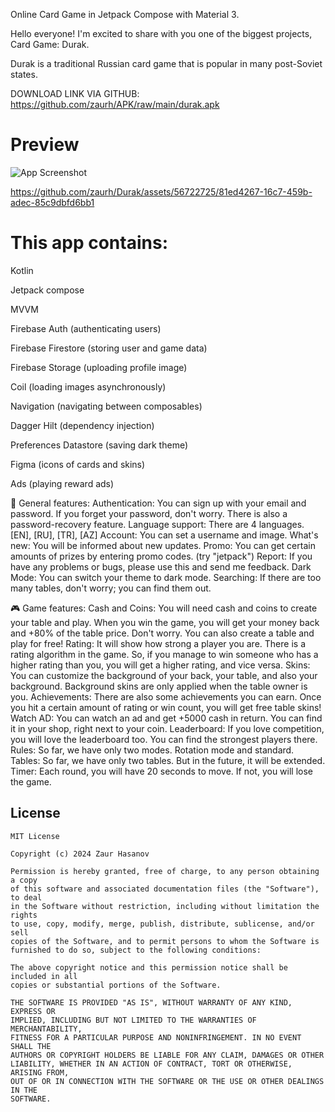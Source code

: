 Online Card Game in Jetpack Compose with Material 3.

Hello everyone! I'm excited to share with you one of the biggest projects, Card Game: Durak.

Durak is a traditional Russian card game that is popular in many post-Soviet states.




DOWNLOAD LINK VIA GITHUB: https://github.com/zaurh/APK/raw/main/durak.apk

# Preview
![App Screenshot](https://i.hizliresim.com/mlvf46r.png)



https://github.com/zaurh/Durak/assets/56722725/81ed4267-16c7-459b-adec-85c9dbfd6bb1






# This app contains: 

Kotlin

Jetpack compose

MVVM

Firebase Auth (authenticating users)

Firebase Firestore (storing user and game data)

Firebase Storage (uploading profile image)

Coil (loading images asynchronously)

Navigation (navigating between composables)

Dagger Hilt (dependency injection)

Preferences Datastore (saving dark theme)

Figma (icons of cards and skins)

Ads (playing reward ads)

 
📢 General features:
Authentication: You can sign up with your email and password. If you forget your password, don't worry. There is also a password-recovery feature.
Language support: There are 4 languages. [EN], [RU], [TR], [AZ]
Account: You can set a username and image.
What's new: You will be informed about new updates.
Promo: You can get certain amounts of prizes by entering promo codes. (try "jetpack")
Report: If you have any problems or bugs, please use this and send me feedback.
Dark Mode: You can switch your theme to dark mode.
Searching: If there are too many tables, don't worry; you can find them out.
 
🎮 Game features:
Cash and Coins: You will need cash and coins to create your table and play. When you win the game, you will get your money back and +80% of the table price. Don't worry. You can also create a table and play for free!
Rating: It will show how strong a player you are. There is a rating algorithm in the game. So, if you manage to win someone who has a higher rating than you, you will get a higher rating, and vice versa.
Skins: You can customize the background of your back, your table, and also your background. Background skins are only applied when the table owner is you.
Achievements: There are also some achievements you can earn. Once you hit a certain amount of rating or win count, you will get free table skins!
Watch AD: You can watch an ad and get +5000 cash in return. You can find it in your shop, right next to your coin.
Leaderboard: If you love competition, you will love the leaderboard too. You can find the strongest players there.
Rules: So far, we have only two modes. Rotation mode and standard.
Tables: So far, we have only two tables. But in the future, it will be extended.
Timer: Each round, you will have 20 seconds to move. If not, you will lose the game.



## License
```
MIT License

Copyright (c) 2024 Zaur Hasanov

Permission is hereby granted, free of charge, to any person obtaining a copy
of this software and associated documentation files (the "Software"), to deal
in the Software without restriction, including without limitation the rights
to use, copy, modify, merge, publish, distribute, sublicense, and/or sell
copies of the Software, and to permit persons to whom the Software is
furnished to do so, subject to the following conditions:

The above copyright notice and this permission notice shall be included in all
copies or substantial portions of the Software.

THE SOFTWARE IS PROVIDED "AS IS", WITHOUT WARRANTY OF ANY KIND, EXPRESS OR
IMPLIED, INCLUDING BUT NOT LIMITED TO THE WARRANTIES OF MERCHANTABILITY,
FITNESS FOR A PARTICULAR PURPOSE AND NONINFRINGEMENT. IN NO EVENT SHALL THE
AUTHORS OR COPYRIGHT HOLDERS BE LIABLE FOR ANY CLAIM, DAMAGES OR OTHER
LIABILITY, WHETHER IN AN ACTION OF CONTRACT, TORT OR OTHERWISE, ARISING FROM,
OUT OF OR IN CONNECTION WITH THE SOFTWARE OR THE USE OR OTHER DEALINGS IN THE
SOFTWARE.
